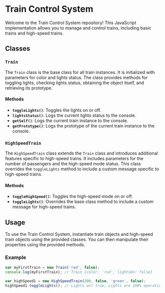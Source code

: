 # Train Control System

Welcome to the Train Control System repository! This JavaScript implementation allows you to manage and control trains, including basic trains and high-speed trains.

## Classes

### `Train`

The `Train` class is the base class for all train instances. It is initialized with parameters for color and lights status. The class provides methods for toggling lights, checking lights status, obtaining the object itself, and retrieving its prototype.

#### Methods

- **`toggleLights()`**: Toggles the lights on or off.
- **`lightsStatus()`**: Logs the current lights status to the console.
- **`getSelf()`**: Logs the current train instance to the console.
- **`getPrototype()`**: Logs the prototype of the current train instance to the console.

### `HighSpeedTrain`

The `HighSpeedTrain` class extends the `Train` class and introduces additional features specific to high-speed trains. It includes parameters for the number of passengers and the high-speed mode status. This class overrides the `toggleLights` method to include a custom message specific to high-speed trains.

#### Methods

- **`toggleHighSpeed()`**: Toggles the high-speed mode on or off.
- **`toggleLights()`**: Overrides the base class method to include a custom message for high-speed trains.

## Usage

To use the Train Control System, instantiate train objects and high-speed train objects using the provided classes. You can then manipulate their properties using the provided methods.

### Example

```javascript
var myFirstTrain = new Train('red', false);
console.log(myFirstTrain); // Train {color: 'red', lightsOn: false}

var highSpeed1 = new HighSpeedTrain(200, false, 'green', false);
highSpeed1.toggleLights(); // Lights on? true, Lights are 100% operational.

